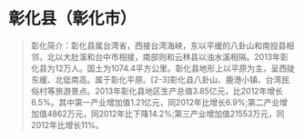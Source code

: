 # 彰化县（彰化市）
> 彰化简介：彰化县属台湾省，西接台湾海峡，东以平缓的八卦山和南投县相邻，北以大肚溪和台中市相接，南部则和云林县以浊水溪相隔。2013年彰化县为12万人。国土为1074.4平方公里。彰化县地形上以平原为主，呈西陡东缓、北低南高。属于彰化平原。[2-3]彰化县八卦山、鹿港小镇、台湾民俗村等旅游景点。2013年彰化县地区生产总值3.85亿元，比2012年增长6.5%。其中第一产业增加值1.21亿元，同2012年比增长6.9%;第二产业增加值4862万元，同2012年比下降14.2%;第三产业增加值21553万元，同2012年比增长11%。